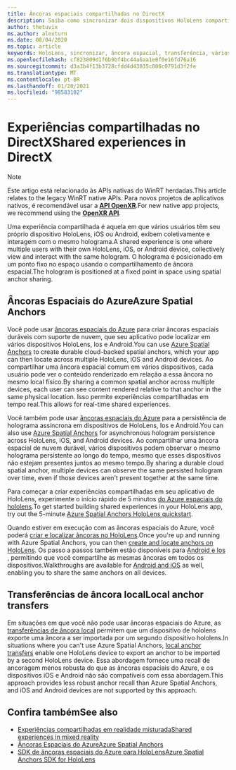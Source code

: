 ```yaml
---
title: Âncoras espaciais compartilhadas no DirectX
description: Saiba como sincronizar dois dispositivos HoloLens compartilhando âncoras espaciais locais e do Azure em aplicativos DirectX.
author: thetuvix
ms.author: alexturn
ms.date: 08/04/2020
ms.topic: article
keywords: HoloLens, sincronizar, âncora espacial, transferência, vários participantes, exibição, cenário, passo a passos, código de exemplo, Azure, âncoras espaciais do Azure, ASA
ms.openlocfilehash: cf823809d1f6b9bf4bc44a6aa1e8f0e16fd76a16
ms.sourcegitcommit: d3a3b4f13b3728cfdd4d43035c806c0791d3f2fe
ms.translationtype: MT
ms.contentlocale: pt-BR
ms.lasthandoff: 01/20/2021
ms.locfileid: "98583102"
---
```

# <a name="shared-experiences-in-directx"></a><span data-ttu-id="776d3-104">Experiências compartilhadas no DirectX</span><span class="sxs-lookup"><span data-stu-id="776d3-104">Shared experiences in DirectX</span></span>

> [!NOTE]
> <span data-ttu-id="776d3-105">Este artigo está relacionado às APIs nativas do WinRT herdadas.</span><span class="sxs-lookup"><span data-stu-id="776d3-105">This article relates to the legacy WinRT native APIs.</span></span>  <span data-ttu-id="776d3-106">Para novos projetos de aplicativos nativos, é recomendável usar a **[API OpenXR](../native/openxr-getting-started.md)**.</span><span class="sxs-lookup"><span data-stu-id="776d3-106">For new native app projects, we recommend using the **[OpenXR API](../native/openxr-getting-started.md)**.</span></span>

<span data-ttu-id="776d3-107">Uma experiência compartilhada é aquela em que vários usuários têm seu próprio dispositivo HoloLens, iOS ou Android, exibem coletivamente e interagem com o mesmo holograma.</span><span class="sxs-lookup"><span data-stu-id="776d3-107">A shared experience is one where multiple users with their own HoloLens, iOS, or Android device, collectively view and interact with the same hologram.</span></span> <span data-ttu-id="776d3-108">O holograma é posicionado em um ponto fixo no espaço usando o compartilhamento de âncora espacial.</span><span class="sxs-lookup"><span data-stu-id="776d3-108">The hologram is positioned at a fixed point in space using spatial anchor sharing.</span></span>

## <a name="azure-spatial-anchors"></a><span data-ttu-id="776d3-109">Âncoras Espaciais do Azure</span><span class="sxs-lookup"><span data-stu-id="776d3-109">Azure Spatial Anchors</span></span>

<span data-ttu-id="776d3-110">Você pode usar <a href="/azure/spatial-anchors/overview" target="_blank">âncoras espaciais do Azure</a> para criar âncoras espaciais duráveis com suporte de nuvem, que seu aplicativo pode localizar em vários dispositivos HoloLens, Ios e Android.</span><span class="sxs-lookup"><span data-stu-id="776d3-110">You can use <a href="/azure/spatial-anchors/overview" target="_blank">Azure Spatial Anchors</a> to create durable cloud-backed spatial anchors, which your app can then locate across multiple HoloLens, iOS and Android devices.</span></span>  <span data-ttu-id="776d3-111">Ao compartilhar uma âncora espacial comum em vários dispositivos, cada usuário pode ver o conteúdo renderizado em relação a essa âncora no mesmo local físico.</span><span class="sxs-lookup"><span data-stu-id="776d3-111">By sharing a common spatial anchor across multiple devices, each user can see content rendered relative to that anchor in the same physical location.</span></span>  <span data-ttu-id="776d3-112">Isso permite experiências compartilhadas em tempo real.</span><span class="sxs-lookup"><span data-stu-id="776d3-112">This allows for real-time shared experiences.</span></span>

<span data-ttu-id="776d3-113">Você também pode usar <a href="/azure/spatial-anchors/overview" target="_blank">âncoras espaciais do Azure</a> para a persistência de holograma assíncrona em dispositivos de HoloLens, Ios e Android.</span><span class="sxs-lookup"><span data-stu-id="776d3-113">You can also use <a href="/azure/spatial-anchors/overview" target="_blank">Azure Spatial Anchors</a> for asynchronous hologram persistence across HoloLens, iOS, and Android devices.</span></span>  <span data-ttu-id="776d3-114">Ao compartilhar uma âncora espacial de nuvem durável, vários dispositivos podem observar o mesmo holograma persistente ao longo do tempo, mesmo que esses dispositivos não estejam presentes juntos ao mesmo tempo.</span><span class="sxs-lookup"><span data-stu-id="776d3-114">By sharing a durable cloud spatial anchor, multiple devices can observe the same persisted hologram over time, even if those devices aren't present together at the same time.</span></span>

<span data-ttu-id="776d3-115">Para começar a criar experiências compartilhadas em seu aplicativo de HoloLens, experimente o início rápido de 5 minutos <a href="/azure/spatial-anchors/quickstarts/get-started-hololens" target="_blank">do Azure espaciais do hololens</a>.</span><span class="sxs-lookup"><span data-stu-id="776d3-115">To get started building shared experiences in your HoloLens app, try out the 5-minute <a href="/azure/spatial-anchors/quickstarts/get-started-hololens" target="_blank">Azure Spatial Anchors HoloLens quickstart</a>.</span></span>

<span data-ttu-id="776d3-116">Quando estiver em execução com as âncoras espaciais do Azure, você poderá <a href="/azure/spatial-anchors/concepts/create-locate-anchors-cpp-winrt" target="_blank">criar e localizar âncoras no HoloLens</a>.</span><span class="sxs-lookup"><span data-stu-id="776d3-116">Once you're up and running with Azure Spatial Anchors, you can then <a href="/azure/spatial-anchors/concepts/create-locate-anchors-cpp-winrt" target="_blank">create and locate anchors on HoloLens</a>.</span></span>  <span data-ttu-id="776d3-117">Os passo a passos também estão disponíveis para <a href="/azure/spatial-anchors/create-locate-anchors-overview" target="_blank">Android e Ios</a> , permitindo que você compartilhe as mesmas âncoras em todos os dispositivos.</span><span class="sxs-lookup"><span data-stu-id="776d3-117">Walkthroughs are available for <a href="/azure/spatial-anchors/create-locate-anchors-overview" target="_blank">Android and iOS</a> as well, enabling you to share the same anchors on all devices.</span></span>

## <a name="local-anchor-transfers"></a><span data-ttu-id="776d3-118">Transferências de âncora local</span><span class="sxs-lookup"><span data-stu-id="776d3-118">Local anchor transfers</span></span>

<span data-ttu-id="776d3-119">Em situações em que você não pode usar âncoras espaciais do Azure, as [transferências de âncora local](../../out-of-scope/local-anchor-transfers-in-directx.md) permitem que um dispositivo de hololens exporte uma âncora a ser importada por um segundo dispositivo hololens.</span><span class="sxs-lookup"><span data-stu-id="776d3-119">In situations where you can't use Azure Spatial Anchors, [local anchor transfers](../../out-of-scope/local-anchor-transfers-in-directx.md) enable one HoloLens device to export an anchor to be imported by a second HoloLens device.</span></span>  <span data-ttu-id="776d3-120">Essa abordagem fornece uma recall de ancoragem menos robusta do que as âncoras espaciais do Azure, e os dispositivos iOS e Android não são compatíveis com essa abordagem.</span><span class="sxs-lookup"><span data-stu-id="776d3-120">This approach provides less robust anchor recall than Azure Spatial Anchors, and iOS and Android devices are not supported by this approach.</span></span>

## <a name="see-also"></a><span data-ttu-id="776d3-121">Confira também</span><span class="sxs-lookup"><span data-stu-id="776d3-121">See also</span></span>

* [<span data-ttu-id="776d3-122">Experiências compartilhadas em realidade misturada</span><span class="sxs-lookup"><span data-stu-id="776d3-122">Shared experiences in mixed reality</span></span>](shared-experiences-in-mixed-reality.md)
* <span data-ttu-id="776d3-123"><a href="/azure/spatial-anchors" target="_blank">Âncoras Espaciais do Azure</a></span><span class="sxs-lookup"><span data-stu-id="776d3-123"><a href="/azure/spatial-anchors" target="_blank">Azure Spatial Anchors</a></span></span>
* <span data-ttu-id="776d3-124"><a href="/cpp/api/spatial-anchors/winrt/" target="_blank">SDK de âncoras espaciais do Azure para HoloLens</a></span><span class="sxs-lookup"><span data-stu-id="776d3-124"><a href="/cpp/api/spatial-anchors/winrt/" target="_blank">Azure Spatial Anchors SDK for HoloLens</a></span></span>
